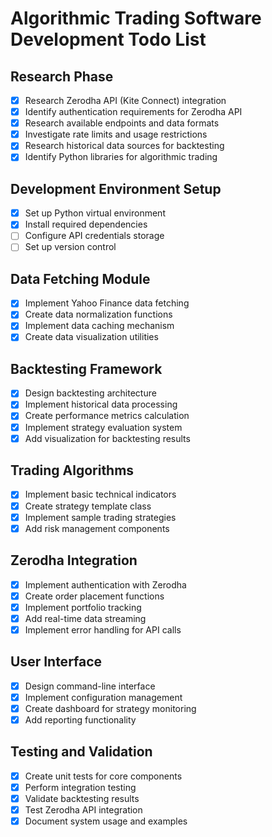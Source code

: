 # Algorithmic Trading Software Development Todo List

## Research Phase
- [x] Research Zerodha API (Kite Connect) integration
- [x] Identify authentication requirements for Zerodha API
- [x] Research available endpoints and data formats
- [x] Investigate rate limits and usage restrictions
- [x] Research historical data sources for backtesting
- [x] Identify Python libraries for algorithmic trading

## Development Environment Setup
- [x] Set up Python virtual environment
- [x] Install required dependencies
- [ ] Configure API credentials storage
- [ ] Set up version control

## Data Fetching Module
- [x] Implement Yahoo Finance data fetching
- [x] Create data normalization functions
- [x] Implement data caching mechanism
- [x] Create data visualization utilities

## Backtesting Framework
- [x] Design backtesting architecture
- [x] Implement historical data processing
- [x] Create performance metrics calculation
- [x] Implement strategy evaluation system
- [x] Add visualization for backtesting results

## Trading Algorithms
- [x] Implement basic technical indicators
- [x] Create strategy template class
- [x] Implement sample trading strategies
- [x] Add risk management components

## Zerodha Integration
- [x] Implement authentication with Zerodha
- [x] Create order placement functions
- [x] Implement portfolio tracking
- [x] Add real-time data streaming
- [x] Implement error handling for API calls

## User Interface
- [x] Design command-line interface
- [x] Implement configuration management
- [x] Create dashboard for strategy monitoring
- [x] Add reporting functionality

## Testing and Validation
- [x] Create unit tests for core components
- [x] Perform integration testing
- [x] Validate backtesting results
- [x] Test Zerodha API integration
- [x] Document system usage and examples
